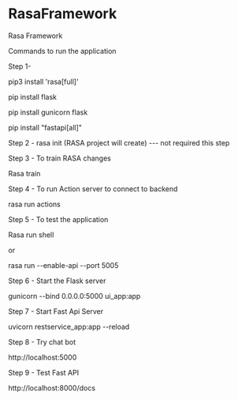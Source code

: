 # RasaFramework
Rasa Framework

Commands to run the application

Step 1- 

pip3 install 'rasa[full]'

pip install flask

pip install gunicorn flask

pip install "fastapi[all]"

Step 2 - rasa init  (RASA project will create)  --- not required this step

Step 3 - To train RASA changes

Rasa train

Step 4 - To run Action server to connect to backend

rasa run actions

Step 5 - To test the application

Rasa run shell

or

rasa run --enable-api --port 5005


Step 6 - Start the Flask server

gunicorn --bind 0.0.0.0:5000 ui_app:app


Step 7 - Start Fast Api Server

uvicorn restservice_app:app --reload


Step 8 - Try chat bot

http://localhost:5000


Step 9 - Test Fast API 

http://localhost:8000/docs




